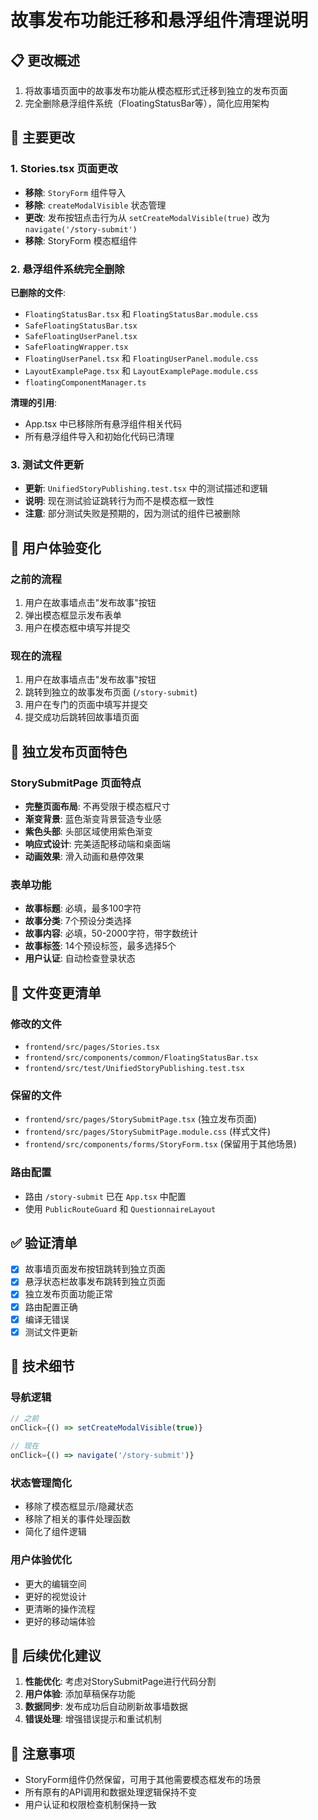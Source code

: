 # 故事发布功能迁移和悬浮组件清理说明

## 📋 更改概述

1. 将故事墙页面中的故事发布功能从模态框形式迁移到独立的发布页面
2. 完全删除悬浮组件系统（FloatingStatusBar等），简化应用架构

## 🎯 主要更改

### 1. Stories.tsx 页面更改
- **移除**: `StoryForm` 组件导入
- **移除**: `createModalVisible` 状态管理
- **更改**: 发布按钮点击行为从 `setCreateModalVisible(true)` 改为 `navigate('/story-submit')`
- **移除**: StoryForm 模态框组件

### 2. 悬浮组件系统完全删除

**已删除的文件**:
- `FloatingStatusBar.tsx` 和 `FloatingStatusBar.module.css`
- `SafeFloatingStatusBar.tsx`
- `SafeFloatingUserPanel.tsx`
- `SafeFloatingWrapper.tsx`
- `FloatingUserPanel.tsx` 和 `FloatingUserPanel.module.css`
- `LayoutExamplePage.tsx` 和 `LayoutExamplePage.module.css`
- `floatingComponentManager.ts`

**清理的引用**:
- App.tsx 中已移除所有悬浮组件相关代码
- 所有悬浮组件导入和初始化代码已清理

### 3. 测试文件更新
- **更新**: `UnifiedStoryPublishing.test.tsx` 中的测试描述和逻辑
- **说明**: 现在测试验证跳转行为而不是模态框一致性
- **注意**: 部分测试失败是预期的，因为测试的组件已被删除

## 🔄 用户体验变化

### 之前的流程
1. 用户在故事墙点击"发布故事"按钮
2. 弹出模态框显示发布表单
3. 用户在模态框中填写并提交

### 现在的流程
1. 用户在故事墙点击"发布故事"按钮
2. 跳转到独立的故事发布页面 (`/story-submit`)
3. 用户在专门的页面中填写并提交
4. 提交成功后跳转回故事墙页面

## 🎨 独立发布页面特色

### StorySubmitPage 页面特点
- **完整页面布局**: 不再受限于模态框尺寸
- **渐变背景**: 蓝色渐变背景营造专业感
- **紫色头部**: 头部区域使用紫色渐变
- **响应式设计**: 完美适配移动端和桌面端
- **动画效果**: 滑入动画和悬停效果

### 表单功能
- **故事标题**: 必填，最多100字符
- **故事分类**: 7个预设分类选择
- **故事内容**: 必填，50-2000字符，带字数统计
- **故事标签**: 14个预设标签，最多选择5个
- **用户认证**: 自动检查登录状态

## 📁 文件变更清单

### 修改的文件
- `frontend/src/pages/Stories.tsx`
- `frontend/src/components/common/FloatingStatusBar.tsx`
- `frontend/src/test/UnifiedStoryPublishing.test.tsx`

### 保留的文件
- `frontend/src/pages/StorySubmitPage.tsx` (独立发布页面)
- `frontend/src/pages/StorySubmitPage.module.css` (样式文件)
- `frontend/src/components/forms/StoryForm.tsx` (保留用于其他场景)

### 路由配置
- 路由 `/story-submit` 已在 `App.tsx` 中配置
- 使用 `PublicRouteGuard` 和 `QuestionnaireLayout`

## ✅ 验证清单

- [x] 故事墙页面发布按钮跳转到独立页面
- [x] 悬浮状态栏故事发布跳转到独立页面
- [x] 独立发布页面功能正常
- [x] 路由配置正确
- [x] 编译无错误
- [x] 测试文件更新

## 🔧 技术细节

### 导航逻辑
```typescript
// 之前
onClick={() => setCreateModalVisible(true)}

// 现在
onClick={() => navigate('/story-submit')}
```

### 状态管理简化
- 移除了模态框显示/隐藏状态
- 移除了相关的事件处理函数
- 简化了组件逻辑

### 用户体验优化
- 更大的编辑空间
- 更好的视觉设计
- 更清晰的操作流程
- 更好的移动端体验

## 🚀 后续优化建议

1. **性能优化**: 考虑对StorySubmitPage进行代码分割
2. **用户体验**: 添加草稿保存功能
3. **数据同步**: 发布成功后自动刷新故事墙数据
4. **错误处理**: 增强错误提示和重试机制

## 📝 注意事项

- StoryForm组件仍然保留，可用于其他需要模态框发布的场景
- 所有原有的API调用和数据处理逻辑保持不变
- 用户认证和权限检查机制保持一致
